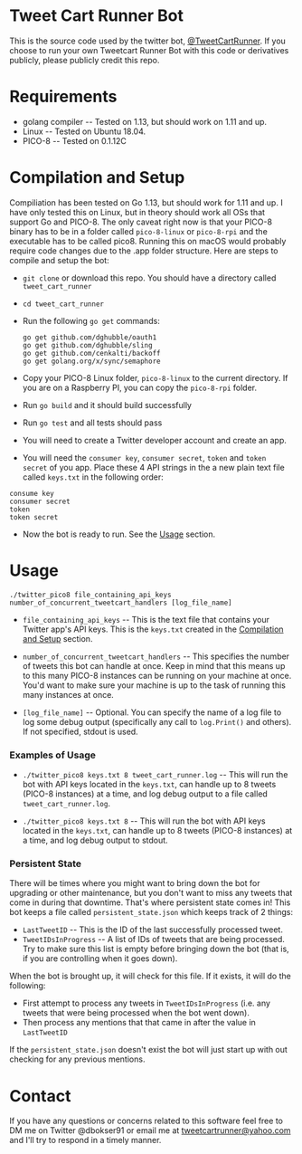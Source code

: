 # Tweet Cart Runner Bot

This is the source code used by the twitter bot, [@TweetCartRunner](https://twitter.com/TweetCartRunner).  If you choose to run your own Tweetcart Runner Bot with this code or derivatives publicly, please publicly credit this repo.


# Requirements

- golang compiler -- Tested on 1.13, but should work on 1.11 and up.
- Linux -- Tested on Ubuntu 18.04.
- PICO-8 -- Tested on 0.1.12C

# Compilation and Setup

Compiliation has been tested on Go 1.13, but should work for 1.11 and up. I have only tested this on Linux, but in theory should work all OSs that support Go and PICO-8.  The only caveat right now is that your PICO-8 binary has to be in a folder called `pico-8-linux` or `pico-8-rpi` and the executable has to be called pico8. Running this on macOS would probably require code changes due to the .app folder structure. Here are steps to compile and setup the bot:


- `git clone` or download this repo.  You should have a directory called `tweet_cart_runner`
- `cd tweet_cart_runner`
- Run the following `go get` commands:

  ```
  go get github.com/dghubble/oauth1
  go get github.com/dghubble/sling
  go get github.com/cenkalti/backoff
  go get golang.org/x/sync/semaphore
  ```
- Copy your PICO-8 Linux folder, `pico-8-linux` to the current directory.  If you are on a Raspberry PI, you can copy the `pico-8-rpi` folder.  
- Run `go build` and it should build successfully
- Run `go test` and all tests should pass
- You will need to create a Twitter developer account and create an app.
- You will need the `consumer key`, `consumer secret`, `token` and `token secret` of you app.  Place these 4 API strings in the a new plain text file called `keys.txt` in the following order:

```
consume key
consumer secret
token
token secret
```
- Now the bot is ready to run.  See the [Usage](#usage) section.

# Usage

`./twitter_pico8 file_containing_api_keys number_of_concurrent_tweetcart_handlers [log_file_name]`

- `file_containing_api_keys` -- This is the text file that contains your Twitter app's API keys.  This is the `keys.txt` created in the [Compilation and Setup](#compilation-and-setup]) section.

- `number_of_concurrent_tweetcart_handlers` -- This specifies the number of tweets this bot can handle at once.  Keep in mind that this means up to this many PICO-8 instances can be running on your machine at once.
  You'd want to make sure your machine is up to the task of running this many instances at once.

- `[log_file_name]` -- Optional. You can specify the name of a log file to log some debug output (specifically any call to `log.Print()` and others).  If not specified, stdout is used.

### Examples of Usage
- `./twitter_pico8 keys.txt 8 tweet_cart_runner.log` -- This will run the bot with API keys located in the `keys.txt`, can handle up to 8 tweets (PICO-8 instances) at a time, and log debug output to a file called `tweet_cart_runner.log`.

- `./twitter_pico8 keys.txt 8` -- This will run the bot with API keys located in the `keys.txt`, can handle up to 8 tweets (PICO-8 instances) at a time, and log debug output to stdout.

### Persistent State

There will be times where you might want to bring down the bot for upgrading or other maintenance, but you don't want to miss any tweets that come in during that downtime. That's where persistent state comes in! This bot keeps a file called `persistent_state.json` which keeps track of 2 things:

- `LastTweetID` -- This is the ID of the last successfully processed tweet.
- `TweetIDsInProgress` -- A list of IDs of tweets that are being processed.  Try to make sure this list is empty before bringing down the bot (that is, if you are controlling when it goes down).

When the bot is brought up, it will check for this file.  If it exists, it will do the following:
- First attempt to process any tweets in `TweetIDsInProgress` (i.e. any tweets that were being processed when the bot went down).
- Then process any mentions that that came in after the value in `LastTweetID`

If the `persistent_state.json` doesn't exist the bot will just start up with out checking for any previous mentions.

# Contact

If you have any questions or concerns related to this software feel free to DM me on Twitter @dbokser91 or email me at tweetcartrunner@yahoo.com and I'll try to respond in a timely manner.
